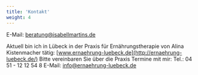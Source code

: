 ```yaml
---
title: 'Kontakt'
weight: 4
---
```

E-Mail: [beratung@isabellmartins.de](mailto:beratung@isabellmartins.de)

Aktuell bin ich in Lübeck in der Praxis für Ernährungstherapie von Alina Kistenmacher tätig: [www.ernaehrung-luebeck.de](http://ernaehrung-luebeck.de/)
Bitte vereinbaren Sie über die Praxis Termine mit mir:
Tel.: 04 51 - 12 12 54 8
E-Mail: info@ernaehrung-luebeck.de
